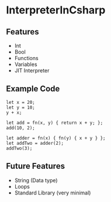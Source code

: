 # InterpreterInCsharp

## Features

- Int
- Bool
- Functions
- Variables
- JIT Interpreter

## Example Code

``` bigl
let x = 20;
let y = 10;
y + x;

let add = fn(x, y) { return x + y; };
add(10, 2);

let adder = fn(x) { fn(y) { x + y } };
let addTwo = adder(2);
addTwo(3);
```

## Future Features

- String (Data type)
- Loops
- Standard Library (very minimal)
